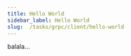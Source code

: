 ```yaml
---
title: Hello World
sidebar_label: Hello World
slug:  /tasks/grpc/client/hello-world
---
```

balala...